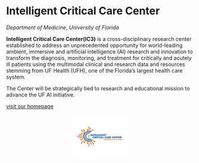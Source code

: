 # Intelligent Critical Care Center
*Department of Medicine, University of Florida*

**Intelligent Critical Care Center(IC3)** is a cross-disciplinary research center established to address an unprecedented opportunity for world-leading ambient, immersive and artificial intelligence (AI) research and innovation to transform the diagnosis, monitoring, and treatment for critically and acutely ill patients using the multimodal clinical and research data and resources stemming from UF Health
(UFH), one of the Florida’s largest health care system.

The Center will be strategically tied to research and educational mission to advance the UF AI initiative. 

[visit our homepage](ic3.center.ufl.edu)

<center><img src='./assets/IC3-NEW-blue-and-orange.png' width="200" alt="INTELLIGENT CRITICAL CARE CENTER" style="display: inline-block; max-width: 30%"></center>

